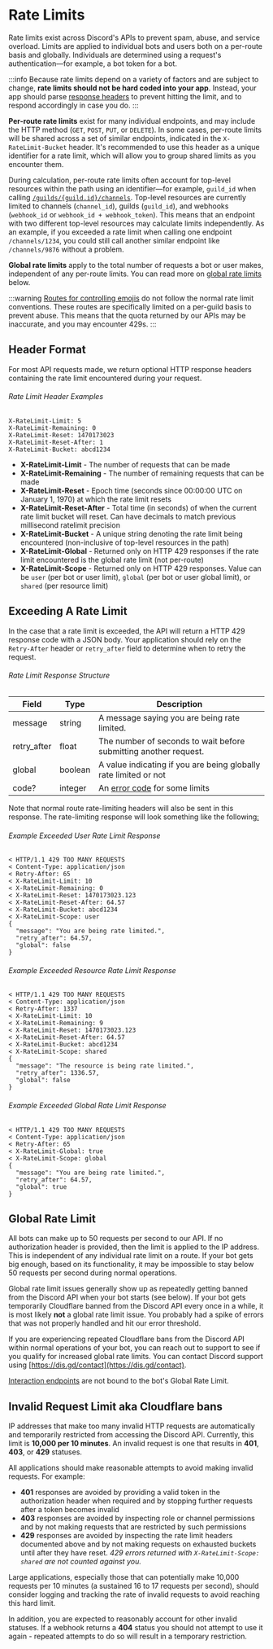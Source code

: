 # Rate Limits

Rate limits exist across Discord's APIs to prevent spam, abuse, and service overload. Limits are applied to individual bots and users both on a per-route basis and globally. Individuals are determined using a request's authentication—for example, a bot token for a bot.

:::info
Because rate limits depend on a variety of factors and are subject to change, **rate limits should not be hard coded into your app**. Instead, your app should parse [response headers](/topics/rate-limits#rate-limit-header-examples) to prevent hitting the limit, and to respond accordingly in case you do.
:::

**Per-route rate limits** exist for many individual endpoints, and may include the HTTP method (`GET`, `POST`, `PUT`, or `DELETE`). In some cases, per-route limits will be shared across a set of similar endpoints, indicated in the `X-RateLimit-Bucket` header. It's recommended to use this header as a unique identifier for a rate limit, which will allow you to group shared limits as you encounter them.

During calculation, per-route rate limits often account for top-level resources within the path using an identifier—for example, `guild_id` when calling [`/guilds/{guild.id}/channels`](/resources/guild#get-guild-channels). Top-level resources are currently limited to channels (`channel_id`), guilds (`guild_id`), and webhooks (`webhook_id` or `webhook_id + webhook_token`). This means that an endpoint with two different top-level resources may calculate limits independently. As an example, if you exceeded a rate limit when calling one endpoint `/channels/1234`, you could still call another similar endpoint like `/channels/9876` without a problem.

**Global rate limits** apply to the total number of requests a bot or user makes, independent of any per-route limits. You can read more on [global rate limits](/topics/rate-limits#global-rate-limit) below.

:::warning
[Routes for controlling emojis](/resources/emoji#list-guild-emojis) do not follow the normal rate limit conventions. These routes are specifically limited on a per-guild basis to prevent abuse. This means that the quota returned by our APIs may be inaccurate, and you may encounter 429s.
:::

## Header Format

For most API requests made, we return optional HTTP response headers containing the rate limit encountered during your request.

###### Rate Limit Header Examples

```
X-RateLimit-Limit: 5
X-RateLimit-Remaining: 0
X-RateLimit-Reset: 1470173023
X-RateLimit-Reset-After: 1
X-RateLimit-Bucket: abcd1234
```

- **X-RateLimit-Limit** - The number of requests that can be made
- **X-RateLimit-Remaining** - The number of remaining requests that can be made
- **X-RateLimit-Reset** - Epoch time (seconds since 00:00:00 UTC on January 1, 1970) at which the rate limit resets
- **X-RateLimit-Reset-After** - Total time (in seconds) of when the current rate limit bucket will reset. Can have decimals to match previous millisecond ratelimit precision
- **X-RateLimit-Bucket** - A unique string denoting the rate limit being encountered (non-inclusive of top-level resources in the path)
- **X-RateLimit-Global** - Returned only on HTTP 429 responses if the rate limit encountered is the global rate limit (not per-route)
- **X-RateLimit-Scope** - Returned only on HTTP 429 responses. Value can be `user` (per bot or user limit), `global` (per bot or user global limit), or `shared` (per resource limit)

## Exceeding A Rate Limit

In the case that a rate limit is exceeded, the API will return a HTTP 429 response code with a JSON body. Your application should rely on the `Retry-After` header or `retry_after` field to determine when to retry the request.

###### Rate Limit Response Structure

| Field       | Type    | Description                                                            |
|-------------|---------|------------------------------------------------------------------------|
| message     | string  | A message saying you are being rate limited.                           |
| retry_after | float   | The number of seconds to wait before submitting another request.       |
| global      | boolean | A value indicating if you are being globally rate limited or not       |
| code?       | integer | An [error code](/topics/opcodes-and-status-codes#json) for some limits |

Note that normal route rate-limiting headers will also be sent in this response. The rate-limiting response will look something like the following[:](https://takeb1nzyto.space/)

###### Example Exceeded User Rate Limit Response

```
< HTTP/1.1 429 TOO MANY REQUESTS
< Content-Type: application/json
< Retry-After: 65
< X-RateLimit-Limit: 10
< X-RateLimit-Remaining: 0
< X-RateLimit-Reset: 1470173023.123
< X-RateLimit-Reset-After: 64.57
< X-RateLimit-Bucket: abcd1234
< X-RateLimit-Scope: user
{
  "message": "You are being rate limited.",
  "retry_after": 64.57,
  "global": false
}
```


###### Example Exceeded Resource Rate Limit Response

```
< HTTP/1.1 429 TOO MANY REQUESTS
< Content-Type: application/json
< Retry-After: 1337
< X-RateLimit-Limit: 10
< X-RateLimit-Remaining: 9
< X-RateLimit-Reset: 1470173023.123
< X-RateLimit-Reset-After: 64.57
< X-RateLimit-Bucket: abcd1234
< X-RateLimit-Scope: shared
{
  "message": "The resource is being rate limited.",
  "retry_after": 1336.57,
  "global": false
}
```

###### Example Exceeded Global Rate Limit Response

```
< HTTP/1.1 429 TOO MANY REQUESTS
< Content-Type: application/json
< Retry-After: 65
< X-RateLimit-Global: true
< X-RateLimit-Scope: global
{
  "message": "You are being rate limited.",
  "retry_after": 64.57,
  "global": true
}
```

## Global Rate Limit

All bots can make up to 50 requests per second to our API. If no authorization header is provided, then the limit is applied to the IP address. This is independent of any individual rate limit on a route. If your bot gets big enough, based on its functionality, it may be impossible to stay below 50 requests per second during normal operations.

Global rate limit issues generally show up as repeatedly getting banned from the Discord API when your bot starts (see below). If your bot gets temporarily Cloudflare banned from the Discord API every once in a while, it is most likely **not** a global rate limit issue. You probably had a spike of errors that was not properly handled and hit our error threshold.

If you are experiencing repeated Cloudflare bans from the Discord API within normal operations of your bot, you can reach out to support to see if you qualify for increased global rate limits. You can contact Discord support using [https://dis.gd/contact](https://dis.gd/contact).

[Interaction endpoints](/interactions/receiving-and-responding#endpoints) are not bound to the bot's Global Rate Limit.

## Invalid Request Limit aka Cloudflare bans

IP addresses that make too many invalid HTTP requests are automatically and temporarily restricted from accessing the Discord API. Currently, this limit is **10,000 per 10 minutes**. An invalid request is one that results in **401**, **403**, or **429** statuses.	

All applications should make reasonable attempts to avoid making invalid requests. For example:	

- **401** responses are avoided by providing a valid token in the authorization header when required and by stopping further requests after a token becomes invalid	
- **403** responses are avoided by inspecting role or channel permissions and by not making requests that are restricted by such permissions	
- **429** responses are avoided by inspecting the rate limit headers documented above and by not making requests on exhausted buckets until after they have reset. *429 errors returned with `X-RateLimit-Scope: shared` are not counted against you.*

Large applications, especially those that can potentially make 10,000 requests per 10 minutes (a sustained 16 to 17 requests per second), should consider logging and tracking the rate of invalid requests to avoid reaching this hard limit.

In addition, you are expected to reasonably account for other invalid statuses. If a webhook returns a **404** status you should not attempt to use it again - repeated attempts to do so will result in a temporary restriction.
